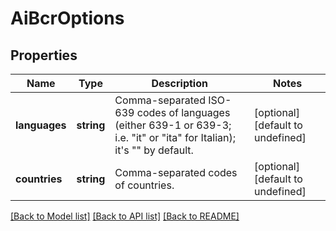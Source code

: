 # AiBcrOptions

## Properties
Name | Type | Description | Notes
------------ | ------------- | ------------- | -------------
**languages** | **string** | Comma-separated ISO-639 codes of languages (either 639-1 or 639-3; i.e. \"it\" or \"ita\" for Italian); it's \"\" by default.              | [optional] [default to undefined]
**countries** | **string** | Comma-separated codes of countries.              | [optional] [default to undefined]



[[Back to Model list]](README.md#documentation-for-models) [[Back to API list]](README.md#documentation-for-api-endpoints) [[Back to README]](README.md)
